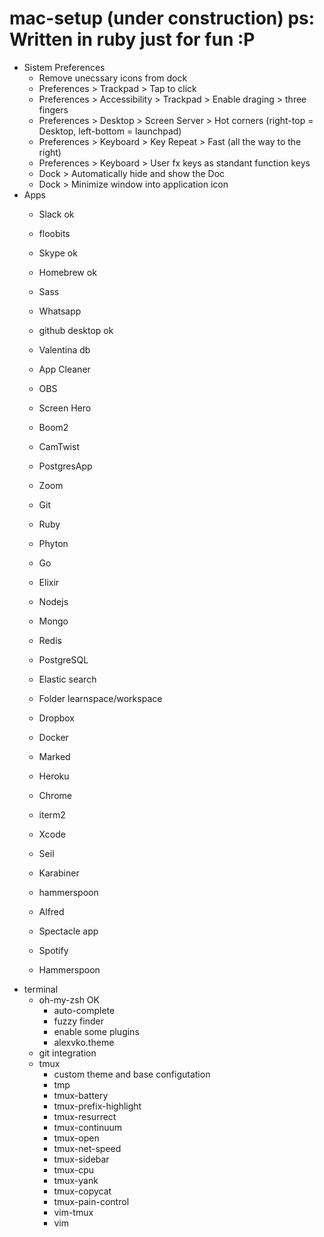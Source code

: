 # mac-setup (under construction) ps: Written in ruby just for fun :P
- Sistem Preferences
  - Remove unecssary  icons from dock
  - Preferences > Trackpad > Tap to click 
  - Preferences > Accessibility > Trackpad > Enable draging > three fingers
  - Preferences > Desktop > Screen Server > Hot corners (right-top = Desktop, left-bottom = launchpad)
  - Preferences > Keyboard > Key Repeat > Fast (all the way to the right)
  - Preferences > Keyboard > User fx keys as standant function keys
  - Dock > Automatically hide and show the Doc
  - Dock > Minimize window into application icon
- Apps
  - Slack ok
  - floobits
  - Skype ok
  - Homebrew ok
  - Sass 
  - Whatsapp
  - github desktop ok
  - Valentina db
  - App Cleaner
  - OBS
  - Screen Hero
  - Boom2
  - CamTwist
  - PostgresApp
  - Zoom
  - Git
  
  - Ruby
  - Phyton
  - Go
  - Elixir
  - Nodejs
  - Mongo
  - Redis
  - PostgreSQL
  - Elastic search
  - Folder learnspace/workspace
  - Dropbox
  - Docker
  - Marked
  - Heroku
  - Chrome
  - iterm2
  - Xcode
  - Seil
  - Karabiner
  - hammerspoon
  - Alfred
  - Spectacle app
  - Spotify
  - Hammerspoon
- terminal
  - oh-my-zsh  OK
    - auto-complete
    - fuzzy finder
    - enable some plugins
    - alexvko.theme
  - git integration
  - tmux
    - custom theme and base configutation
    - tmp
    - tmux-battery
    - tmux-prefix-highlight
    - tmux-resurrect
    - tmux-continuum
    - tmux-open
    - tmux-net-speed
    - tmux-sidebar
    - tmux-cpu
    - tmux-yank
    - tmux-copycat
    - tmux-pain-control
    - vim-tmux
    - vim   

